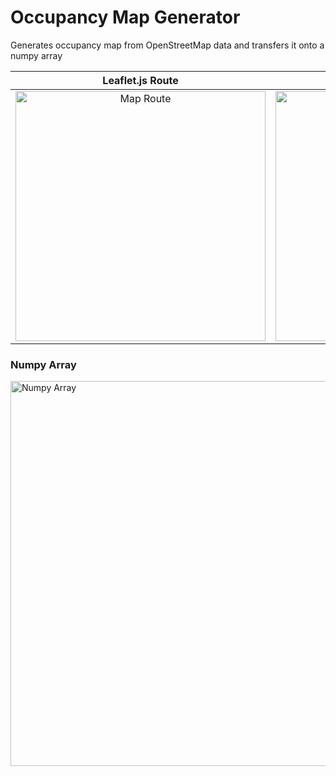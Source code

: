 # Occupancy Map Generator
Generates occupancy map from OpenStreetMap data and transfers it onto a numpy array

Leaflet.js Route             |  Generated Occupancy Map
:-------------------------:|:-------------------------:
<img width="400" alt="Map Route" src="https://user-images.githubusercontent.com/30157714/173250468-593709bc-8c0e-4c13-bc1c-1f3c232ac691.png">|<img width="400" alt="Occupancy Map" src="https://user-images.githubusercontent.com/30157714/173250465-202e6c23-8131-4df8-85e2-f44d00dfb2c1.png">

### Numpy Array
<img width="616" alt="Numpy Array" src="https://user-images.githubusercontent.com/30157714/173250595-30d8823e-d9ed-448c-9390-f23509206a2b.png">
